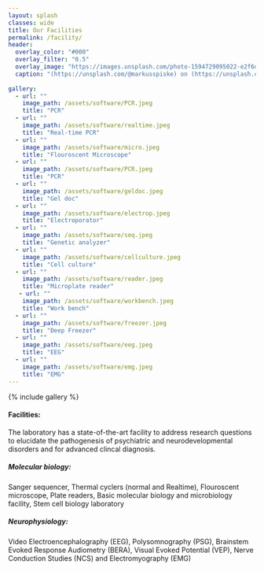 ```yaml
---
layout: splash
classes: wide
title: Our Facilities
permalink: /facility/
header:
  overlay_color: "#000"
  overlay_filter: "0.5"
  overlay_image: "https://images.unsplash.com/photo-1594729095022-e2f6d2eece9c?ixlib=rb-1.2.1&ixid=MnwxMjA3fDB8MHxwaG90by1wYWdlfHx8fGVufDB8fHx8&auto=format&fit=crop&w=1771&q=80"
  caption: "(https://unsplash.com/@markusspiske) on (https://unsplash.com)"
  
gallery:
  - url: ""
    image_path: /assets/software/PCR.jpeg
    title: "PCR"
  - url: ""
    image_path: /assets/software/realtime.jpeg
    title: "Real-time PCR"
  - url: ""
    image_path: /assets/software/micro.jpeg
    title: "Flouroscent Microscope"
  - url: ""
    image_path: /assets/software/PCR.jpeg
    title: "PCR"
  - url: ""
    image_path: /assets/software/geldoc.jpeg
    title: "Gel doc"
  - url: ""
    image_path: /assets/software/electrop.jpeg
    title: "Electroporator"
  - url: ""
    image_path: /assets/software/seq.jpeg
    title: "Genetic analyzer"
  - url: ""
    image_path: /assets/software/cellculture.jpeg
    title: "Cell culture"
  - url: ""
    image_path: /assets/software/reader.jpeg
    title: "Microplate reader"
   - url: ""
    image_path: /assets/software/workbench.jpeg
    title: "Work bench"
  - url: ""
    image_path: /assets/software/freezer.jpeg
    title: "Deep Freezer"
  - url: ""
    image_path: /assets/software/eeg.jpeg
    title: "EEG"
  - url: ""
    image_path: /assets/software/emg.jpeg
    title: "EMG"
---
```


{% include gallery %}

#### **Facilities:**
The laboratory has a state-of-the-art facility to address research questions to elucidate the pathogenesis of psychiatric and neurodevelopmental disorders and for advanced clincal diagnosis.
##### **Molecular biology:** 
Sanger sequencer, Thermal cyclers (normal and Realtime), Flouroscent microscope, Plate readers, Basic molecular biology and microbiology facility, Stem cell biology laboratory
##### **Neurophysiology:** 
Video Electroencephalography (EEG), Polysomnography (PSG), Brainstem Evoked Response Audiometry (BERA), Visual Evoked Potential (VEP), Nerve Conduction Studies (NCS) and Electromyography (EMG)
